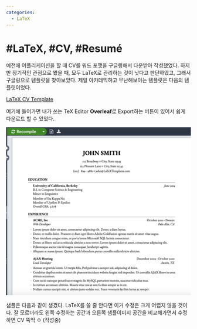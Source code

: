 ```yaml
---
categories:
  - LaTeX
---
```


# #LaTeX, #CV, #Resumé

예전에 어플리케이션을 할 때 CV를 워드 포맷을 구글링해서 다운받아 작성했었다. 하지만 장기적인 관점으로 봤을 때, 모두 LaTeX로 관리하는 것이 낫다고 판단하였고, 그래서 구글링으로 템플릿을 찾아보았다. 제일 아카데믹하고 무난해보이는 템플릿은 다음의 템플릿이었다.

[LaTeX CV Template](https://www.latextemplates.com/template/medium-length-professional-cv)

여기에 들어가면 내가 쓰는 TeX Editor **Overleaf**로 Export하는 버튼이 있어서 쉽게 다운로드 할 수 있었다.

![enter image description here](https://raw.githubusercontent.com/arrow-economist/arrow-economist.github.io/master/images/CVTemplate1.png)

샘플은 다음과 같이 생겼다. LaTeX를 쓸 줄 안다면 이거 수정은 크게 어렵지 않을 것이다. 잘 모르더라도 왼쪽 수정하는 공간과 오른쪽 샘플이미지 공간을 비교해가면서 수정하면 CV 뚝딱 ㅇ
(작성중)
<!--stackedit_data:
eyJoaXN0b3J5IjpbNzA1NDY4ODUsLTExMzU4NTkwNjddfQ==
-->